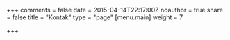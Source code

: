 +++
comments = false
date = 2015-04-14T22:17:00Z
noauthor = true
share = false
title = "Kontak"
type = "page"
[menu.main]
weight = 7

+++

<script async src="https://cse.google.com/cse.js?cx=0a5d3f047f261f30c"></script>
<div class="gcse-searchbox"></div>
<div class="gcse-searchresults"></div>